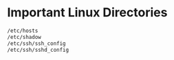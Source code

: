 # Important Linux Directories

```bash
/etc/hosts
/etc/shadow
/etc/ssh/ssh_config
/etc/ssh/sshd_config
```
